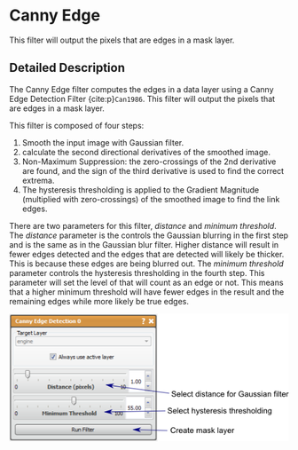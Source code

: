 # Canny Edge

This filter will output the pixels that are edges in a mask layer.

## Detailed Description

The Canny Edge filter computes the edges in a data layer using a Canny Edge Detection Filter {cite:p}`Can1986`. This filter will output the pixels that are edges in a mask layer.

This filter is composed of four steps:

1. Smooth the input image with Gaussian filter.
2. calculate the second directional derivatives of the smoothed image.
3. Non-Maximum Suppression: the zero-crossings of the 2nd derivative are found, and the sign of the third derivative is used to find the correct extrema.
4. The hysteresis thresholding is applied to the Gradient Magnitude (multiplied with zero-crossings) of the smoothed image to find the link edges.

There are two parameters for this filter, *distance* and *minimum threshold*. The *distance* parameter is the controls the Gaussian blurring in the first step and is the same as in the Gaussian blur filter. Higher distance will result in fewer edges detected and the edges that are detected will likely be thicker. This is because these edges are being blurred out. The *minimum threshold* parameter controls the hysteresis thresholding in the fourth step. This parameter will set the level of that will count as an edge or not. This means that a higher minimum threshold will have fewer edges in the result and the remaining edges while more likely be true edges.

![alt text](../images/CannyEdgeGUI.png)
